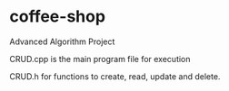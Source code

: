 # coffee-shop

Advanced Algorithm Project

CRUD.cpp is the main program file for execution

CRUD.h for functions to create, read, update and delete.